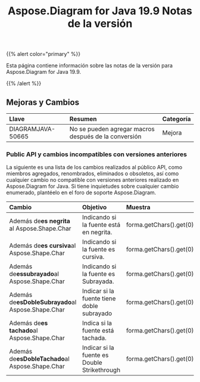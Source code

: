 ﻿---
title: Aspose.Diagram for Java 19.9 Notas de la versión
type: docs
weight: 40
url: /es/java/aspose-diagram-for-java-19-9-release-notes/
---
{{% alert color="primary" %}} 

Esta página contiene información sobre las notas de la versión para Aspose.Diagram for Java 19.9.

{{% /alert %}} 
## **Mejoras y Cambios**

|**Llave**|**Resumen**|**Categoría**|
|:- |:- |:- |
|DIAGRAMJAVA-50665|No se pueden agregar macros después de la conversión|Mejora|
### **Public API y cambios incompatibles con versiones anteriores**
La siguiente es una lista de los cambios realizados al público API, como miembros agregados, renombrados, eliminados o obsoletos, así como cualquier cambio no compatible con versiones anteriores realizado en Aspose.Diagram for Java. Si tiene inquietudes sobre cualquier cambio enumerado, plantéelo en el foro de soporte Aspose.Diagram.

|**Cambio**|**Objetivo**|**Muestra**|
|:- |:- |:- |
| Además de**es negrita** al Aspose.Shape.Char|Indicando si la fuente está en negrita.|forma.getChars().get(0).isBold()|
|Además de**es cursiva**al Aspose.Shape.Char|Indicando si la fuente es cursiva.|forma.getChars().get(0).isItalic()|
|Además de**essubrayado**al Aspose.Shape.Char|Indicando si la fuente es Subrayada.|forma.getChars().get(0).isUnderline()|
|Además de**esDobleSubrayado**al Aspose.Shape.Char|Indicar si la fuente tiene doble subrayado|forma.getChars().get(0).isDoubleUnderline()|
|Además de**es tachado**al Aspose.Shape.Char|Indica si la fuente está tachada.|forma.getChars().get(0).isStrikethrough()|
|Además de**esDobleTachado**al Aspose.Shape.Char|Indicar si la fuente es Double Strikethrough|forma.getChars().get(0).isDoubleStrikethrough()|

